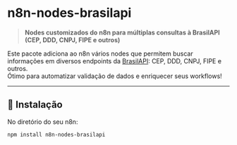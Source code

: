 # n8n-nodes-brasilapi

> **Nodes customizados do n8n para múltiplas consultas à BrasilAPI (CEP, DDD, CNPJ, FIPE e outros)**

Este pacote adiciona ao n8n vários nodes que permitem buscar informações em diversos endpoints da [BrasilAPI](https://brasilapi.com.br/): CEP, DDD, CNPJ, FIPE e outros.  
Ótimo para automatizar validação de dados e enriquecer seus workflows!

---

## 🚀 Instalação

No diretório do seu n8n:

```bash
npm install n8n-nodes-brasilapi
